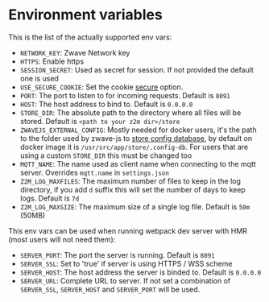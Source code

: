 # Environment variables

This is the list of the actually supported env vars:

- `NETWORK_KEY`: Zwave Network key
- `HTTPS`: Enable https
- `SESSION_SECRET`: Used as secret for session. If not provided the default one is used
- `USE_SECURE_COOKIE`: Set the cookie [secure](https://github.com/expressjs/session#cookiesecure) option.
- `PORT`: The port to listen to for incoming requests. Default is `8091`
- `HOST`: The host address to bind to. Default is `0.0.0.0`
- `STORE_DIR`: The absolute path to the directory where all files will be stored. Default is `<path to your z2m dir>/store`
- `ZWAVEJS_EXTERNAL_CONFIG`: Mostly needed for docker users, it's the path to the folder used by zwave-js to [store config database](https://zwave-js.github.io/node-zwave-js/#/usage/external-config?id=specifying-an-external-config-db-location), by default on docker image it is `/usr/src/app/store/.config-db`. For users that are using a custom `STORE_DIR` this must be changed too
- `MQTT_NAME`: The name used as client name when connecting to the mqtt server. Overrides `mqtt.name` in `settings.json`
- `Z2M_LOG_MAXFILES`: The maximum number of files to keep in the log directory, if you add `d` suffix this will set the number of days to keep logs. Default is `7d`
- `Z2M_LOG_MAXSIZE`: The maximum size of a single log file. Default is `50m` (50MB)

This env vars can be used when running webpack dev server with HMR (most users will not need them):

- `SERVER_PORT`: The port the server is running. Default is `8091`
- `SERVER_SSL`: Set to 'true' if server is using HTTPS / WSS scheme
- `SERVER_HOST`: The host address the server is binded to. Default is `0.0.0.0`
- `SERVER_URL`: Complete URL to server. If not set a combination of `SERVER_SSL`, `SERVER_HOST` and `SERVER_PORT` will be used.
